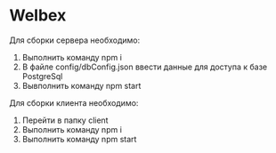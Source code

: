 # Welbex
Для сборки сервера необходимо:
1) Выполнить команду npm i 
2) В файле config/dbConfig.json ввести данные для доступа к базе PostgreSql
3) Вывполнить команду npm start

Для сборки клиента необходимо:
1) Перейти в папку client
2) Выполнить команду npm i
3) Выполнить команду npm start
